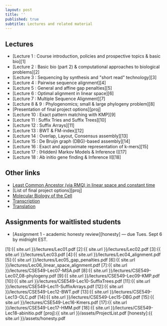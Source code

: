 ```yaml
---
layout: post
title: ''
published: true
subtitle: Lectures and related material
---
```

## Lectures

 * [Lecture 1 : Course introduction, policies and prospective topics & basic bio][1]
 * [Lecture 2 : Basic bio (part 2) & computational approaches to biological problems][2]
 * [Lecture 3 : Sequencing by synthesis and "short read" technology][3]
 * [Lecture 4 : Pairwise sequence alignment][4]
 * [Lecture 5 : General and affine gap penalties][5]
 * [Lecture 6 : Optimal alignment in linear space][6]
 * [Lecture 7 : Multiple Sequence Alignment][7]
 * [Lecture 8 & 9 : Phylogenomics; small & large phylogeny problem][8]
 * [Presentation of final project options][proj]
 * [Lecture 10 : Exact pattern matching with KMP][9]
 * [Lecture 11 : Suffix Tries and Suffix Trees][10]
 * [Lecture 12 : Suffix Arrays][11]
 * [Lecture 13 : BWT & FM-index][12]
 * [Lecture 14 : Overlap, Layout, Consensus assembly][13]
 * [Lecture 15 : De Bruijn graph (DBG)-based assembly][14]
 * [Lecture 16 : Exact and approximate representation of k-mers][15]
 * [Lecture 17 : (Hidden) Markov Models & Inference I][17]
 * [Lecture 18 : Ab initio gene finding & Inference II][18]
 
## Other links
 * [Least Common Ancestor (via RMQ) in linear space and constant time](https://courses.csail.mit.edu/6.851/spring12/lectures/L15.html)
 * [List of final project options][proj]
 * [Molecular Biology of the Cell](http://osp.mans.edu.eg/tmahdy/surgeons/ebooks/Books/Alberts%20-%20Molecular%20Biology%20of%20the%20Cell.pdf)
 * [Transcription](https://www.dnalc.org/resources/3d/12-transcription-basic.html)
 * [Translation](https://www.dnalc.org/resources/3d/15-translation-basic.html)

## Assignments for waitlisted students
 * [Assignment 1 - academic honesty review][honesty] — due Tues. Sept 6 by midnight EST.

[1]:{{ site.url }}/lectures/Lec01.pdf
[2]:{{ site.url }}/lectures/Lec02.pdf
[3]:{{ site.url }}/lectures/Lec03.pdf
[4]:{{ site.url }}/lectures/Lec04_alignment.pdf
[5]:{{ site.url }}/lectures/Lec05_gap_penalties.pdf
[6]:{{ site.url }}/lectures/Lec06_linear_space_alignment.pdf
[7]:{{ site.url }}/lectures/CSE549-Lec07-MSA.pdf
[8]:{{ site.url }}/lectures/CSE549-Lec07_08-phylogeny.pdf
[9]:{{ site.url }}/lectures/CSE549-Lec09-KMP.pdf
[10]:{{ site.url }}/lectures/CSE549-Lec10-SuffixTrees.pdf
[11]:{{ site.url }}/lectures/CSE549-Lec11-SuffixArrays.pdf
[12]:{{ site.url }}/lectures/CSE549-Lec12-BWT.pdf
[13]:{{ site.url }}/lectures/CSE549-Lec13-OLC.pdf
[14]:{{ site.url }}/lectures/CSE549-Lec15-DBG.pdf
[15]:{{ site.url }}/lectures/CSE549-Lec16-Kmers.pdf
[17]:{{ site.url }}/lectures/CSE549-Lec17-HMM.pdf
[18]:{{ site.url }}/lectures/CSE549-Lec18-abinitio.pdf
[proj]:{{ site.url }}/assets/ProjectList.pdf
[honesty]:{{ site.url }}/assets/honesty.pdf

